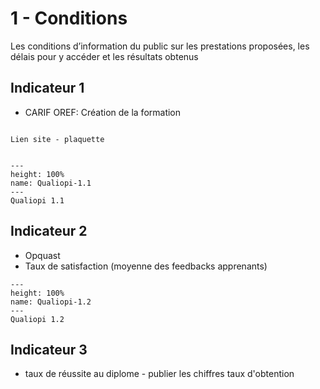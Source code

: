 # 1 - Conditions

<p class="p-emphase"> Les conditions d’information du public sur les prestations proposées, les délais pour y accéder et les résultats obtenus </p>

## Indicateur 1

- CARIF OREF: Création de la formation

```{note}

Lien site - plaquette
  

```

```{figure} ../../../../../_static/Indicateurs-qualiopi-mindmap/1.1.png
---
height: 100%
name: Qualiopi-1.1
---
Qualiopi 1.1
```


## Indicateur  2

- Opquast
- Taux de satisfaction (moyenne des feedbacks apprenants)


```{figure} ../../../../../_static/Indicateurs-qualiopi-mindmap/1.2.png
---
height: 100%
name: Qualiopi-1.2
---
Qualiopi 1.2
```


## Indicateur  3


- taux de réussite au diplome - publier les chiffres taux d'obtention


